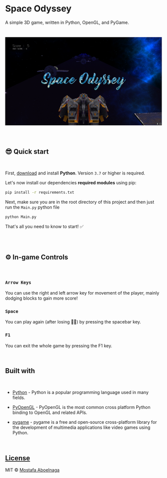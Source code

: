 # Space Odyssey
 A simple 3D game, written in Python, OpenGL, and PyGame.

# ![Space Odyssey](https://github.com/mostafa-aboelnaga/Space-Odyssey/blob/main/Demo/SpaceOdysseyIntroImage.jpg?raw=true)

<br>

## 😎 **Quick start**

<br>

First, [download](https://www.python.org/downloads/) and install **Python**. Version `3.7` or higher is required.


Let's now install our dependencies **required modules** using pip:

```bash
pip install -r requirements.txt
```

Next, make sure you are in the root directory of this project and then just run the `Main.py` python file

```bash
python Main.py
```

That's all you need to know to start! ✅


<br>
<br>
  
## ⚙️ **In-game Controls**

<br>

### `Arrow Keys`

You can use the right and left arrow key for movement of the player, mainly dodging blocks to gain more score!

### `Space`

You can play again (after losing 🤦‍♂️) by pressing the spacebar key.

### `F1`

You can exit the whole game by pressing the F1 key.

<br>

##  **Built with**

<br>


- [Python](https://www.w3schools.com/python/python_reference.asp) - Python is a popular programming language used in many fields.

- [PyOpenGL](http://pyopengl.sourceforge.net/) - PyOpenGL is the most common cross platform Python binding to OpenGL and related APIs.
- [pygame](https://pypi.org/project/pygame/) - pygame is a free and open-source cross-platform library for the development of multimedia applications like video games using Python.


<br>


## [License](https://github.com/iharsh234/WebApp/blob/master/LICENSE.md)

MIT © [Mostafa Aboelnaga](https://github.com/mostafa-aboelnaga/)



